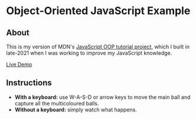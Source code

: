 # Object-Oriented JavaScript Example

## About
This is my version of MDN's [JavaScript OOP tutorial project](https://developer.mozilla.org/en-US/docs/Learn/JavaScript/Objects/Adding_bouncing_balls_features), which I built in late-2021 when I was working to improve my JavaScript knowledge.

[Live Demo](https://robertbckly.github.io/mdn-balls-demo/)

## Instructions
- **With a keyboard:** use W-A-S-D or arrow keys to move the main ball and capture all the multicoloured balls.
- **Without a keyboard:** simply watch what happens.
